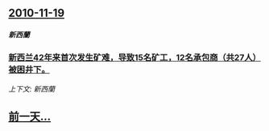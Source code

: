 ## [2010-11-19](/news/2010/11/19/index.md)

##### 新西蘭
### [ 新西兰42年来首次发生矿难，导致15名矿工，12名承包商（共27人）被困井下。](/news/2010/11/19/新西兰42年来首次发生矿难-导致15名矿工-12名承包商-共27人-被困井下.md)
_上下文: 新西蘭_

## [前一天...](/news/2010/11/18/index.md)

